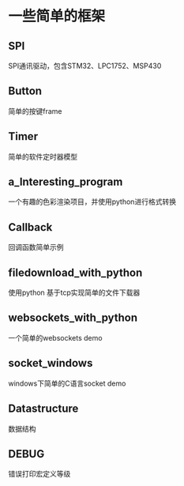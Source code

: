 # 一些简单的框架
## SPI
SPI通讯驱动，包含STM32、LPC1752、MSP430
## Button
简单的按键frame
## Timer
简单的软件定时器模型
## a_Interesting_program
一个有趣的色彩渲染项目，并使用python进行格式转换
##  Callback
回调函数简单示例
## filedownload_with_python
使用python 基于tcp实现简单的文件下载器
## websockets_with_python
一个简单的websockets demo
## socket_windows
windows下简单的C语言socket demo
## Datastructure
数据结构
## DEBUG  
错误打印宏定义等级
